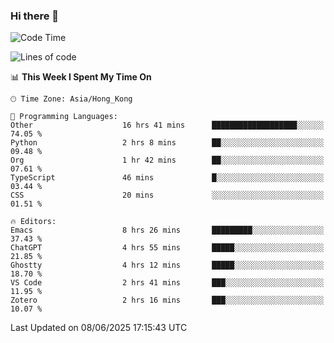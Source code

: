 ### Hi there 👋

<!--
**nicehiro/nicehiro** is a ✨ _special_ ✨ repository because its `README.md` (this file) appears on your GitHub profile.

Here are some ideas to get you started:

- 🔭 I’m currently working on ...
- 🌱 I’m currently learning ...
- 👯 I’m looking to collaborate on ...
- 🤔 I’m looking for help with ...
- 💬 Ask me about ...
- 📫 How to reach me: ...
- 😄 Pronouns: ...
- ⚡ Fun fact: ...
-->

<!--START_SECTION:waka-->
![Code Time](http://img.shields.io/badge/Code%20Time-716%20hrs%2024%20mins-blue)

![Lines of code](https://img.shields.io/badge/From%20Hello%20World%20I%27ve%20Written-1.7%20million%20lines%20of%20code-blue)

📊 **This Week I Spent My Time On** 

```text
🕑︎ Time Zone: Asia/Hong_Kong

💬 Programming Languages: 
Other                    16 hrs 41 mins      ███████████████████░░░░░░   74.05 % 
Python                   2 hrs 8 mins        ██░░░░░░░░░░░░░░░░░░░░░░░   09.48 % 
Org                      1 hr 42 mins        ██░░░░░░░░░░░░░░░░░░░░░░░   07.61 % 
TypeScript               46 mins             █░░░░░░░░░░░░░░░░░░░░░░░░   03.44 % 
CSS                      20 mins             ░░░░░░░░░░░░░░░░░░░░░░░░░   01.51 % 

🔥 Editors: 
Emacs                    8 hrs 26 mins       █████████░░░░░░░░░░░░░░░░   37.43 % 
ChatGPT                  4 hrs 55 mins       █████░░░░░░░░░░░░░░░░░░░░   21.85 % 
Ghostty                  4 hrs 12 mins       █████░░░░░░░░░░░░░░░░░░░░   18.70 % 
VS Code                  2 hrs 41 mins       ███░░░░░░░░░░░░░░░░░░░░░░   11.95 % 
Zotero                   2 hrs 16 mins       ███░░░░░░░░░░░░░░░░░░░░░░   10.07 % 
```


 Last Updated on 08/06/2025 17:15:43 UTC
<!--END_SECTION:waka-->
